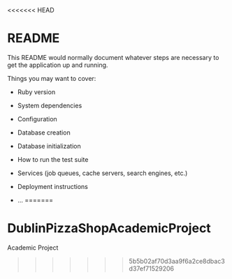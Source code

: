 <<<<<<< HEAD
# README

This README would normally document whatever steps are necessary to get the
application up and running.

Things you may want to cover:

* Ruby version

* System dependencies

* Configuration

* Database creation

* Database initialization

* How to run the test suite

* Services (job queues, cache servers, search engines, etc.)

* Deployment instructions

* ...
=======
# DublinPizzaShopAcademicProject
Academic Project
>>>>>>> 5b5b02af70d3aa9f6a2ce8dbac3d37ef71529206
